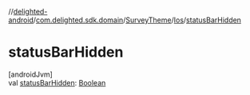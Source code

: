 //[delighted-android](../../../../index.md)/[com.delighted.sdk.domain](../../index.md)/[SurveyTheme](../index.md)/[Ios](index.md)/[statusBarHidden](status-bar-hidden.md)

# statusBarHidden

[androidJvm]\
val [statusBarHidden](status-bar-hidden.md): [Boolean](https://kotlinlang.org/api/latest/jvm/stdlib/kotlin/-boolean/index.html)
